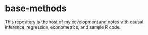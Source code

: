 # base-methods
This repository is the host of my development and notes with causal inference, regression, econometrics, and sample R code.
